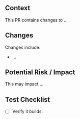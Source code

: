 ## Context

[//]: # (Add context for changes here.)

This PR contains changes to ...

## Changes

[//]: # (Add more detailed info for changes here.)

Changes include:

- ...

## Potential Risk / Impact

[//]: # (Add potential risks or impacts here. Probably coalesces with test checklist.)

This may impact ...

## Test Checklist

[//]: # (- [ ] Add scenarios.)

- [ ] Verify it builds. 
